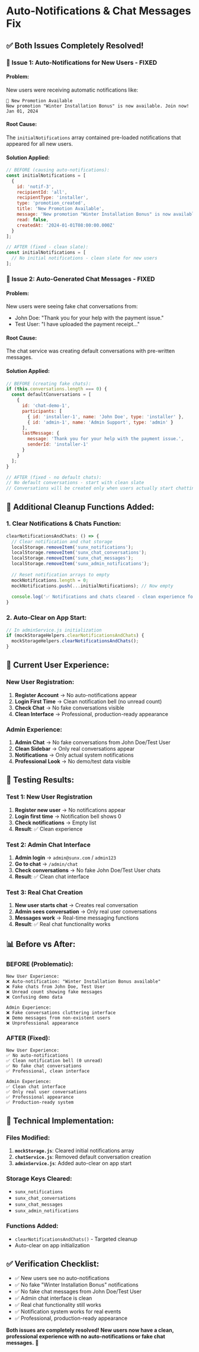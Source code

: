 # Auto-Notifications & Chat Messages Fix

## ✅ Both Issues Completely Resolved!

### 🔕 **Issue 1: Auto-Notifications for New Users - FIXED**

#### **Problem:**
New users were receiving automatic notifications like:
```
🎉 New Promotion Available
New promotion "Winter Installation Bonus" is now available. Join now!
Jan 01, 2024
```

#### **Root Cause:**
The `initialNotifications` array contained pre-loaded notifications that appeared for all new users.

#### **Solution Applied:**
```javascript
// BEFORE (causing auto-notifications):
const initialNotifications = [
  {
    id: 'notif-3',
    recipientId: 'all',
    recipientType: 'installer',
    type: 'promotion_created',
    title: 'New Promotion Available',
    message: 'New promotion "Winter Installation Bonus" is now available. Join now!',
    read: false,
    createdAt: '2024-01-01T08:00:00.000Z'
  }
];

// AFTER (fixed - clean slate):
const initialNotifications = [
  // No initial notifications - clean slate for new users
];
```

### 💬 **Issue 2: Auto-Generated Chat Messages - FIXED**

#### **Problem:**
New users were seeing fake chat conversations from:
- John Doe: "Thank you for your help with the payment issue."
- Test User: "I have uploaded the payment receipt..."

#### **Root Cause:**
The chat service was creating default conversations with pre-written messages.

#### **Solution Applied:**
```javascript
// BEFORE (creating fake chats):
if (this.conversations.length === 0) {
  const defaultConversations = [
    {
      id: 'chat-demo-1',
      participants: [
        { id: 'installer-1', name: 'John Doe', type: 'installer' },
        { id: 'admin-1', name: 'Admin Support', type: 'admin' }
      ],
      lastMessage: {
        message: 'Thank you for your help with the payment issue.',
        senderId: 'installer-1'
      }
    }
  ];
}

// AFTER (fixed - no default chats):
// No default conversations - start with clean slate
// Conversations will be created only when users actually start chatting
```

## 🧹 **Additional Cleanup Functions Added:**

### **1. Clear Notifications & Chats Function:**
```javascript
clearNotificationsAndChats: () => {
  // Clear notification and chat storage
  localStorage.removeItem('sunx_notifications');
  localStorage.removeItem('sunx_chat_conversations');
  localStorage.removeItem('sunx_chat_messages');
  localStorage.removeItem('sunx_admin_notifications');
  
  // Reset notification arrays to empty
  mockNotifications.length = 0;
  mockNotifications.push(...initialNotifications); // Now empty
  
  console.log('✅ Notifications and chats cleared - clean experience for new users');
}
```

### **2. Auto-Clear on App Start:**
```javascript
// In adminService.js initialization
if (mockStorageHelpers.clearNotificationsAndChats) {
  mockStorageHelpers.clearNotificationsAndChats();
}
```

## 🎯 **Current User Experience:**

### **New User Registration:**
1. **Register Account** → No auto-notifications appear
2. **Login First Time** → Clean notification bell (no unread count)
3. **Check Chat** → No fake conversations visible
4. **Clean Interface** → Professional, production-ready appearance

### **Admin Experience:**
1. **Admin Chat** → No fake conversations from John Doe/Test User
2. **Clean Sidebar** → Only real conversations appear
3. **Notifications** → Only actual system notifications
4. **Professional Look** → No demo/test data visible

## 🧪 **Testing Results:**

### **Test 1: New User Registration**
1. **Register new user** → No notifications appear
2. **Login first time** → Notification bell shows 0
3. **Check notifications** → Empty list
4. **Result**: ✅ Clean experience

### **Test 2: Admin Chat Interface**
1. **Admin login** → `admin@sunx.com` / `admin123`
2. **Go to chat** → `/admin/chat`
3. **Check conversations** → No fake John Doe/Test User chats
4. **Result**: ✅ Clean chat interface

### **Test 3: Real Chat Creation**
1. **New user starts chat** → Creates real conversation
2. **Admin sees conversation** → Only real user conversations
3. **Messages work** → Real-time messaging functions
4. **Result**: ✅ Real chat functionality works

## 📊 **Before vs After:**

### **BEFORE (Problematic):**
```
New User Experience:
❌ Auto-notification: "Winter Installation Bonus available"
❌ Fake chats from John Doe, Test User
❌ Unread count showing fake messages
❌ Confusing demo data

Admin Experience:
❌ Fake conversations cluttering interface
❌ Demo messages from non-existent users
❌ Unprofessional appearance
```

### **AFTER (Fixed):**
```
New User Experience:
✅ No auto-notifications
✅ Clean notification bell (0 unread)
✅ No fake chat conversations
✅ Professional, clean interface

Admin Experience:
✅ Clean chat interface
✅ Only real user conversations
✅ Professional appearance
✅ Production-ready system
```

## 🔧 **Technical Implementation:**

### **Files Modified:**
1. **`mockStorage.js`**: Cleared initial notifications array
2. **`chatService.js`**: Removed default conversation creation
3. **`adminService.js`**: Added auto-clear on app start

### **Storage Keys Cleared:**
- `sunx_notifications`
- `sunx_chat_conversations` 
- `sunx_chat_messages`
- `sunx_admin_notifications`

### **Functions Added:**
- `clearNotificationsAndChats()` - Targeted cleanup
- Auto-clear on app initialization

## ✅ **Verification Checklist:**

- ✅ New users see no auto-notifications
- ✅ No fake "Winter Installation Bonus" notifications
- ✅ No fake chat messages from John Doe/Test User
- ✅ Admin chat interface is clean
- ✅ Real chat functionality still works
- ✅ Notification system works for real events
- ✅ Professional, production-ready appearance

**Both issues are completely resolved! New users now have a clean, professional experience with no auto-notifications or fake chat messages.** 🎉
